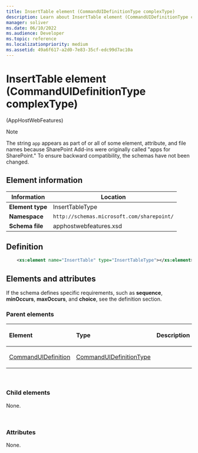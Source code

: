 ```yaml
---
title: InsertTable element (CommandUIDefinitionType complexType)
description: Learn about InsertTable element (CommandUIDefinitionType complexType).
manager: soliver
ms.date: 06/10/2022
ms.audience: Developer
ms.topic: reference
ms.localizationpriority: medium
ms.assetid: 49a6f617-a2d0-7e83-35cf-edc99d7ac10a
---
```


# InsertTable element (CommandUIDefinitionType complexType)

(AppHostWebFeatures)

> [!NOTE]
> The string `app` appears as part of or all of some element, attribute, and file names because SharePoint Add-ins were originally called "apps for SharePoint." To ensure backward compatibility, the schemas have not been changed.

## Element information

| Information  |  Location |
|---|---|
| **Element type**  | InsertTableType |
| **Namespace**  | `http://schemas.microsoft.com/sharepoint/` |
| **Schema file**  | apphostwebfeatures.xsd |

## Definition

```XML
    <xs:element name="InsertTable" type="InsertTableType"></xs:element>
```

## Elements and attributes

If the schema defines specific requirements, such as **sequence**, **minOccurs**, **maxOccurs**, and **choice**, see the definition section.


### Parent elements

<table>
<colgroup>
<col width="33%" />
<col width="33%" />
<col width="33%" />
</colgroup>
<thead>
<tr class="header">
<th align="left"><p>Element</p></th>
<th align="left"><p>Type</p></th>
<th align="left"><p>Description</p></th>
</tr>
</thead>
<tbody>
<tr class="odd">
<td align="left"><p><a href="commanduidefinition-element-commanduidefinitionstype-complextypeapphostwebfeatur.md">CommandUIDefinition</a></p></td>
<td align="left"><p><a href="commanduidefinitiontype-complextype-apphostwebfeatures.md">CommandUIDefinitionType</a></p></td>
<td align="left"><p></p></td>
</tr>
</tbody>
</table>

<br/>

### Child elements

None.

<br/>

### Attributes

None.

<br/>

<br/>

